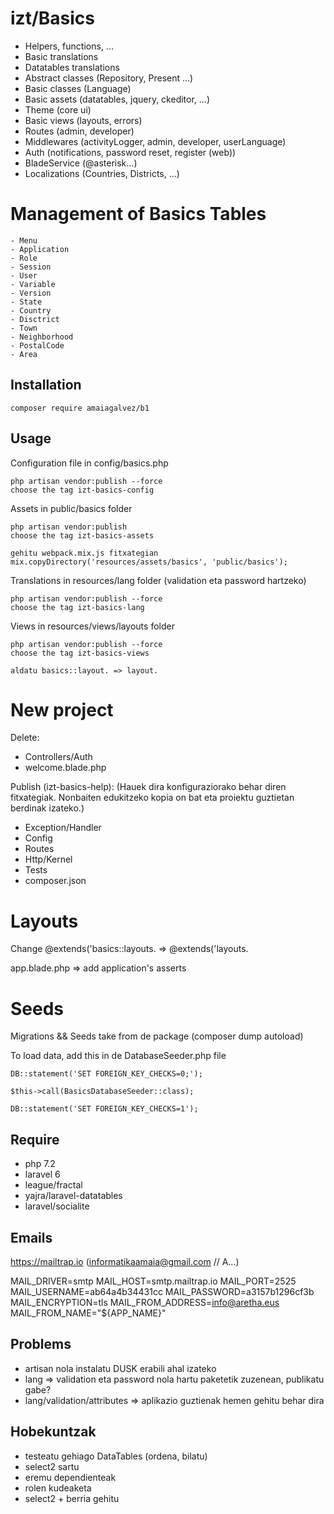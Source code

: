 # izt/Basics

- Helpers, functions, ...
- Basic translations
- Datatables translations
- Abstract classes (Repository, Present ...)
- Basic classes (Language)
- Basic assets (datatables, jquery, ckeditor, ...)
- Theme (core ui)
- Basic views (layouts, errors)
- Routes (admin, developer)
- Middlewares (activityLogger, admin, developer, userLanguage)
- Auth (notifications, password reset, register (web))
- BladeService (@asterisk...)
- Localizations (Countries, Districts, ...)

Management of Basics Tables
===========================
    - Menu
    - Application    
    - Role
    - Session
    - User
    - Variable
    - Version
    - State
    - Country
    - Disctrict
    - Town
    - Neighborhood
    - PostalCode
    - Area    
    
## Installation

```
composer require amaiagalvez/b1
```

## Usage

Configuration file in config/basics.php

```
php artisan vendor:publish --force   
choose the tag izt-basics-config
```

Assets in public/basics folder
```
php artisan vendor:publish   
choose the tag izt-basics-assets

gehitu webpack.mix.js fitxategian
mix.copyDirectory('resources/assets/basics', 'public/basics');
```

Translations in resources/lang folder (validation eta password hartzeko)
```
php artisan vendor:publish --force   
choose the tag izt-basics-lang
```
Views in resources/views/layouts folder
```
php artisan vendor:publish --force   
choose the tag izt-basics-views

aldatu basics::layout. => layout. 
```

New project 
===========

Delete:
- Controllers/Auth
- welcome.blade.php

Publish (izt-basics-help):
(Hauek dira konfiguraziorako behar diren fitxategiak. Nonbaiten edukitzeko kopia on bat eta proiektu guztietan berdinak izateko.)
- Exception/Handler
- Config
- Routes
- Http/Kernel
- Tests
- composer.json

Layouts 
=======

Change @extends('basics::layouts. => @extends('layouts.

app.blade.php => add application's asserts

Seeds 
=====
Migrations && Seeds take from de package (composer dump autoload)

To load data, add this in de DatabaseSeeder.php file
```
DB::statement('SET FOREIGN_KEY_CHECKS=0;');

$this->call(BasicsDatabaseSeeder::class);

DB::statement('SET FOREIGN_KEY_CHECKS=1');

```     
     
## Require

- php 7.2
- laravel 6
- league/fractal
- yajra/laravel-datatables
- laravel/socialite

## Emails 

https://mailtrap.io (informatikaamaia@gmail.com // A...)

MAIL_DRIVER=smtp
MAIL_HOST=smtp.mailtrap.io
MAIL_PORT=2525
MAIL_USERNAME=ab64a4b34431cc
MAIL_PASSWORD=a3157b1296cf3b
MAIL_ENCRYPTION=tls
MAIL_FROM_ADDRESS=info@aretha.eus
MAIL_FROM_NAME="${APP_NAME}"

## Problems
 
- artisan nola instalatu DUSK erabili ahal izateko    
- lang => validation eta password nola hartu paketetik zuzenean, publikatu gabe?
- lang/validation/attributes => aplikazio guztienak hemen gehitu behar dira

## Hobekuntzak
- testeatu gehiago DataTables (ordena, bilatu)
- select2 sartu
- eremu dependienteak
- rolen kudeaketa
- select2 + berria gehitu
